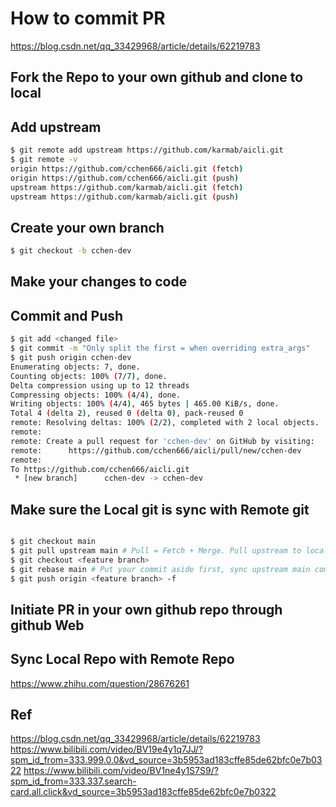 # How to commit PR

<https://blog.csdn.net/qq_33429968/article/details/62219783>

## Fork the Repo to your own github and clone to local

## Add upstream

```bash
$ git remote add upstream https://github.com/karmab/aicli.git
$ git remote -v
origin https://github.com/cchen666/aicli.git (fetch)
origin https://github.com/cchen666/aicli.git (push)
upstream https://github.com/karmab/aicli.git (fetch)
upstream https://github.com/karmab/aicli.git (push)
```

## Create your own branch

```bash
$ git checkout -b cchen-dev
```

## Make your changes to code

## Commit and Push

```bash
$ git add <changed file>
$ git commit -m "Only split the first = when overriding extra_args"
$ git push origin cchen-dev
Enumerating objects: 7, done.
Counting objects: 100% (7/7), done.
Delta compression using up to 12 threads
Compressing objects: 100% (4/4), done.
Writing objects: 100% (4/4), 465 bytes | 465.00 KiB/s, done.
Total 4 (delta 2), reused 0 (delta 0), pack-reused 0
remote: Resolving deltas: 100% (2/2), completed with 2 local objects.
remote:
remote: Create a pull request for 'cchen-dev' on GitHub by visiting:
remote:      https://github.com/cchen666/aicli/pull/new/cchen-dev
remote:
To https://github.com/cchen666/aicli.git
 * [new branch]      cchen-dev -> cchen-dev
```

## Make sure the Local git is sync with Remote git

```bash

$ git checkout main
$ git pull upstream main # Pull = Fetch + Merge. Pull upstream to local main
$ git checkout <feature branch>
$ git rebase main # Put your commit aside first, sync upstream main commits, then put your commit back. Could have conflicts
$ git push origin <feature branch> -f

```

## Initiate PR in your own github repo through github Web

## Sync Local Repo with Remote Repo

<https://www.zhihu.com/question/28676261>

## Ref

<https://blog.csdn.net/qq_33429968/article/details/62219783>
<https://www.bilibili.com/video/BV19e4y1q7JJ/?spm_id_from=333.999.0.0&vd_source=3b5953ad183cffe85de62bfc0e7b0322>
<https://www.bilibili.com/video/BV1ne4y1S7S9/?spm_id_from=333.337.search-card.all.click&vd_source=3b5953ad183cffe85de62bfc0e7b0322>
